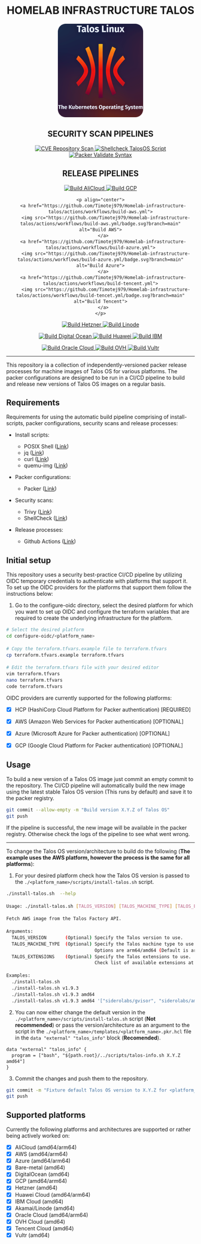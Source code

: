 <h1 align="center">HOMELAB INFRASTRUCTURE TALOS</h1>

<div align="center">
  <img src="./docs/assets/talos-logo.png" style="height: 250px; width: auto;">
</div>



<div align="center">
  <h2 align="center">SECURITY SCAN PIPELINES</h2>

  <p align="center">
    <a href="https://github.com/Timotej979/Homelab-infrastructure-talos/actions/workflows/shellcheck-install-scripts.yml">
      <img src="https://github.com/Timotej979/Homelab-infrastructure-talos/actions/workflows/shellcheck-install-scripts.yml/badge.svg?branch=main" alt="CVE Repository Scan">
    </a>
    <a href="https://github.com/Timotej979/Homelab-infrastructure-talos/actions/workflows/cve-repository-scan.yml">
      <img src="https://github.com/Timotej979/Homelab-infrastructure-talos/actions/workflows/cve-repository-scan.yml/badge.svg?branch=main" alt="Shellcheck TalosOS Script">
    </a>
    <a href="https://github.com/Timotej979/Homelab-infrastructure-talos/actions/workflows/packer-validate-syntax.yml">
      <img src="https://github.com/Timotej979/Homelab-infrastructure-talos/actions/workflows/packer-validate-syntax.yml/badge.svg?branch=main" alt="Packer Validate Syntax">
    </a>
  </p>
</div>

<div align="center">
  <h2 align="center">RELEASE PIPELINES</h2>

  <div align="center">
    <p align="center">
      <a href="https://github.com/Timotej979/Homelab-infrastructure-talos/actions/workflows/build-alicloud.yml">
        <img src="https://github.com/Timotej979/Homelab-infrastructure-talos/actions/workflows/build-alicloud.yml/badge.svg?branch=main" alt="Build AliCloud">
      </a>
      <a href="https://github.com/Timotej979/Homelab-infrastructure-talos/actions/workflows/build-gcp.yml">
        <img src="https://github.com/Timotej979/Homelab-infrastructure-talos/actions/workflows/build-gcp.yml/badge.svg?branch=main" alt="Build GCP">
      </a>
    </p>

    <p align="center">
      <a href="https://github.com/Timotej979/Homelab-infrastructure-talos/actions/workflows/build-aws.yml">
        <img src="https://github.com/Timotej979/Homelab-infrastructure-talos/actions/workflows/build-aws.yml/badge.svg?branch=main" alt="Build AWS">
      </a>
      <a href="https://github.com/Timotej979/Homelab-infrastructure-talos/actions/workflows/build-azure.yml">
        <img src="https://github.com/Timotej979/Homelab-infrastructure-talos/actions/workflows/build-azure.yml/badge.svg?branch=main" alt="Build Azure">
      </a>
      <a href="https://github.com/Timotej979/Homelab-infrastructure-talos/actions/workflows/build-tencent.yml">
        <img src="https://github.com/Timotej979/Homelab-infrastructure-talos/actions/workflows/build-tencet.yml/badge.svg?branch=main" alt="Build Tencent">
      </a>
    </p>
  </div>


  <div align="center">
    <p align="center">
      <a href="https://github.com/Timotej979/Homelab-infrastructure-talos/actions/workflows/build-hetzner.yml">
        <img src="https://github.com/Timotej979/Homelab-infrastructure-talos/actions/workflows/build-hetzner.yml/badge.svg?branch=main" alt="Build Hetzner">
      </a>
      <a href="https://github.com/Timotej979/Homelab-infrastructure-talos/actions/workflows/build-linode.yml">
        <img src="https://github.com/Timotej979/Homelab-infrastructure-talos/actions/workflows/build-linode.yml/badge.svg?branch=main" alt="Build Linode">
      </a>
    </p>
    <p align="center">
      <a href="https://github.com/Timotej979/Homelab-infrastructure-talos/actions/workflows/build-digital-ocean.yml">
        <img src="https://github.com/Timotej979/Homelab-infrastructure-talos/actions/workflows/build-digital-ocean.yml/badge.svg?branch=main" alt="Build Digital Ocean">
      </a>
      <a href="https://github.com/Timotej979/Homelab-infrastructure-talos/actions/workflows/build-huawei.yml">
        <img src="https://github.com/Timotej979/Homelab-infrastructure-talos/actions/workflows/build-huawei.yml/badge.svg?branch=main" alt="Build Huawei">
      </a>
      <a href="https://github.com/Timotej979/Homelab-infrastructure-talos/actions/workflows/build-ibm.yml">
        <img src="https://github.com/Timotej979/Homelab-infrastructure-talos/actions/workflows/build-ibm.yml/badge.svg?branch=main" alt="Build IBM">
      </a>
    </p>
    <p align="center">
      <a href="https://github.com/Timotej979/Homelab-infrastructure-talos/actions/workflows/build-oci.yml">
        <img src="https://github.com/Timotej979/Homelab-infrastructure-talos/actions/workflows/build-oci.yml/badge.svg?branch=main" alt="Build Oracle Cloud">
      </a>
      <a href="https://github.com/Timotej979/Homelab-infrastructure-talos/actions/workflows/build-ovh.yml">
        <img src="https://github.com/Timotej979/Homelab-infrastructure-talos/actions/workflows/build-ovh.yml/badge.svg?branch=main" alt="Build OVH">
      </a>
      <a href="https://github.com/Timotej979/Homelab-infrastructure-talos/actions/workflows/build-vultr.yml">
        <img src="https://github.com/Timotej979/Homelab-infrastructure-talos/actions/workflows/build-vultr.yml/badge.svg?branch=main" alt="Build Vultr">
      </a>
    </p>
  </div>
</div>

---

This repository ia a collection of independently-versioned packer release processes for machine images of Talos OS for various platforms. The packer configurations are designed to be run in a CI/CD pipeline to build and release new versions of Talos OS images on a regular basis.


## Requirements

Requirements for using the automatic build pipeline comprising of install-scripts, packer configurations, security scans and release processes:

- Install scripts:
  - POSIX Shell ([Link](https://pubs.opengroup.org/onlinepubs/9699919799/))
  - jq ([Link](https://stedolan.github.io/jq/))
  - curl ([Link](https://curl.se/))
  - quemu-img ([Link](https://www.qemu.org/))

- Packer configurations:
  - Packer ([Link](https://www.packer.io/))

- Security scans:
  - Trivy ([Link](https://trivy.dev/latest/))
  - ShellCheck ([Link](https://www.shellcheck.net/))

- Release processes:
  - Github Actions ([Link](https://github.com/features/actions))


## Initial setup

This repository uses a security best-practice CI/CD pipeline by utilizing OIDC temporary credentials to authenticate with platforms that support it. To set up the OIDC providers for the platforms that support them follow the instructions below:

1. Go to the configure-oidc directory, select the desired platform for which you want to set up OIDC and configure the terraform variables that are required to create the underlying infrastructure for the platform.

```bash
# Select the desired platform
cd configure-oidc/<platform_name>

# Copy the terraform.tfvars.example file to terraform.tfvars
cp terraform.tfvars.example terraform.tfvars

# Edit the terraform.tfvars file with your desired editor
vim terraform.tfvars
nano terraform.tfvars
code terraform.tfvars
```

OIDC providers are currently supported for the following platforms:
- [x] HCP (HashiCorp Cloud Platform for Packer authentication) [REQUIRED]
- [x] AWS (Amazon Web Services for Packer authentication) [OPTIONAL]
- [x] Azure (Microsoft Azure for Packer authentication) [OPTIONAL]
- [x] GCP (Google Cloud Platform for Packer authentication) [OPTIONAL]




## Usage

To build a new version of a Talos OS image just commit an empty commit to the repository. The CI/CD pipeline will automatically build the new image using the latest stable Talos OS version (This runs by default) and save it to the packer registry.

```bash
git commit --allow-empty -m "Build version X.Y.Z of Talos OS"
git push
```

If the pipeline is successful, the new image will be available in the packer registry. Otherwise check the logs of the pipeline to see what went wrong.

---

To change the Talos OS version/architecture to build do the following (**The example uses the AWS platform, however the process is the same for all platforms**):

1. For your desired platform check how the Talos OS version is passed to the `./<platform_name>/scripts/install-talos.sh` script.

```bash
./install-talos.sh  --help

Usage: ./install-talos.sh [TALOS_VERSION] [TALOS_MACHINE_TYPE] [TALOS_EXTENSIONS]

Fetch AWS image from the Talos Factory API.

Arguments:
  TALOS_VERSION       (Optional) Specify the Talos version to use.
  TALOS_MACHINE_TYPE  (Optional) Specify the Talos machine type to use.
                                 Options are arm64/amd64 (Default is arm64).
  TALOS_EXTENSIONS    (Optional) Specify the Talos extensions to use.
                                 Check list of available extensions at https://github.com/siderolabs/extensions

Examples:
  ./install-talos.sh                                                                 Fetch latest version with arm64 machine type.
  ./install-talos.sh v1.9.3                                                          Fetch version v1.9.3.
  ./install-talos.sh v1.9.3 amd64                                                    Fetch version v1.9.3 with amd64 machine type.
  ./install-talos.sh v1.9.3 amd64 '["siderolabs/gvisor", "siderolabs/amd-ucode"]'    Fetch version v1.9.3 with extensions.
```

2. You can now either change the default version in the `./<platform_name>/scripts/install-talos.sh` script (**Not recommended**) or pass the version/architecture as an argument to the script in the `./<platform_name>/templates/<platform_name>.pkr.hcl` file in the `data "external" "talos_info"` block (**Recomended**).

```hcl
data "external" "talos_info" {
  program = ["bash", "${path.root}/../scripts/talos-info.sh X.Y.Z amd64"]
}
```

3. Commit the changes and push them to the repository.

```bash
git commit -m "Fixture default Talos OS version to X.Y.Z for <platform_name>"
git push
```

## Supported platforms

Currently the following platforms and architectures are supported or rather being actively worked on:
- [x] AliCloud (amd64/arm64)
- [x] AWS (amd64/arm64)
- [x] Azure (amd64/arm64)
- [x] Bare-metal (amd64)
- [x] DigitalOcean (amd64)
- [x] GCP (amd64/arm64)
- [x] Hetzner (amd64)
- [x] Huawei Cloud (amd64/arm64)
- [x] IBM Cloud (amd64)
- [x] Akamai/Linode (amd64)
- [x] Oracle Cloud (amd64/arm64)
- [x] OVH Cloud (amd64)
- [x] Tencent Cloud (amd64)
- [x] Vultr (amd64)
